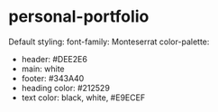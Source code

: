 # personal-portfolio

Default styling:
font-family: Monteserrat
color-palette:
- header: #DEE2E6
- main: white
- footer: #343A40
- heading color: #212529
- text color: black, white, #E9ECEF